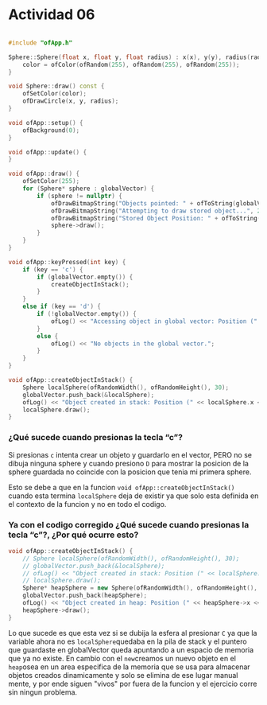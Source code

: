 # Actividad 06

```c++

#include "ofApp.h"

Sphere::Sphere(float x, float y, float radius) : x(x), y(y), radius(radius) {
    color = ofColor(ofRandom(255), ofRandom(255), ofRandom(255));
}

void Sphere::draw() const {
    ofSetColor(color);
    ofDrawCircle(x, y, radius);
}

void ofApp::setup() {
    ofBackground(0);
}

void ofApp::update() {
}

void ofApp::draw() {
    ofSetColor(255);
    for (Sphere* sphere : globalVector) {
        if (sphere != nullptr) {
            ofDrawBitmapString("Objects pointed: " + ofToString(globalVector.size()), 20, 20);
            ofDrawBitmapString("Attempting to draw stored object...", 20, 40);
            ofDrawBitmapString("Stored Object Position: " + ofToString(sphere->x) + ", " + ofToString(sphere->y), 20, 60);
            sphere->draw();
        }
    }
}

void ofApp::keyPressed(int key) {
    if (key == 'c') {
        if (globalVector.empty()) {
            createObjectInStack();
        }
    }
    else if (key == 'd') {
        if (!globalVector.empty()) {
            ofLog() << "Accessing object in global vector: Position (" << globalVector[0]->x << ", " << globalVector[0]->y << ")";
        }
        else {
            ofLog() << "No objects in the global vector.";
        }
    }
}

void ofApp::createObjectInStack() {
    Sphere localSphere(ofRandomWidth(), ofRandomHeight(), 30);
    globalVector.push_back(&localSphere);
    ofLog() << "Object created in stack: Position (" << localSphere.x << ", " << localSphere.y << ")";
    localSphere.draw();
}
```
### ¿Qué sucede cuando presionas la tecla “c”?

Si presionas `c` intenta crear un objeto y guardarlo en el vector, PERO no se dibuja ninguna sphere y cuando presiono `D` para mostrar la posicion de la sphere guardada no coincide con la posicion que tenia mi primera sphere.

Esto se debe a que en la funcion `void ofApp::createObjectInStack()` cuando esta termina `localSphere` deja de existir ya que solo esta definida en el contexto de la funcion y no en todo el codigo.

### Ya con el codigo corregido ¿Qué sucede cuando presionas la tecla “c”?, ¿Por qué ocurre esto?

```C++
void ofApp::createObjectInStack() {
    // Sphere localSphere(ofRandomWidth(), ofRandomHeight(), 30);
    // globalVector.push_back(&localSphere);
    // ofLog() << "Object created in stack: Position (" << localSphere.x << ", " << localSphere.y << ")";
    // localSphere.draw();
    Sphere* heapSphere = new Sphere(ofRandomWidth(), ofRandomHeight(), 30);
    globalVector.push_back(heapSphere);
    ofLog() << "Object created in heap: Position (" << heapSphere->x << ", " << heapSphere->y << ")";
    heapSphere->draw();
}
```

Lo que sucede es que esta vez si se dubija la esfera al presionar `C` ya que la variable ahora no es `localSphere`quedaba en la pila de stack y el puntero que guardaste en globalVector queda apuntando a un espacio de memoria que ya no existe. En cambio con el `new`creamos un nuevo objeto en el `heap`osea en un area especifica de la memoria que se usa para almacenar objetos creados dinamicamente y solo se elimina de ese lugar manual mente, y por ende siguen "vivos" por fuera de la funcion y el ejercicio corre sin ningun problema.

